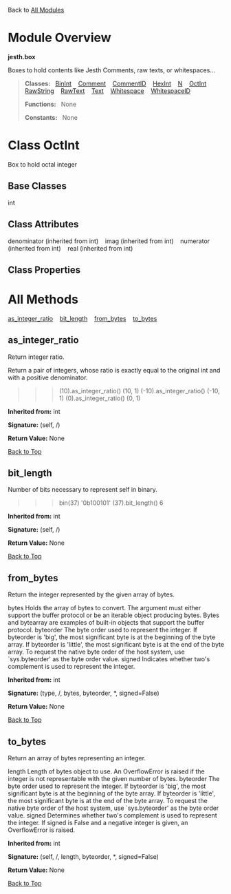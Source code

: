 Back to [All Modules](https://github.com/pyrustic/jesth/blob/master/docs/modules/README.md#readme)

# Module Overview

**jesth.box**
 
Boxes to hold contents like Jesth Comments, raw texts, or whitespaces...

> **Classes:** &nbsp; [BinInt](https://github.com/pyrustic/jesth/blob/master/docs/modules/content/jesth.box/content/classes/BinInt.md#class-binint) &nbsp;&nbsp; [Comment](https://github.com/pyrustic/jesth/blob/master/docs/modules/content/jesth.box/content/classes/Comment.md#class-comment) &nbsp;&nbsp; [CommentID](https://github.com/pyrustic/jesth/blob/master/docs/modules/content/jesth.box/content/classes/CommentID.md#class-commentid) &nbsp;&nbsp; [HexInt](https://github.com/pyrustic/jesth/blob/master/docs/modules/content/jesth.box/content/classes/HexInt.md#class-hexint) &nbsp;&nbsp; [N](https://github.com/pyrustic/jesth/blob/master/docs/modules/content/jesth.box/content/classes/N.md#class-n) &nbsp;&nbsp; [OctInt](https://github.com/pyrustic/jesth/blob/master/docs/modules/content/jesth.box/content/classes/OctInt.md#class-octint) &nbsp;&nbsp; [RawString](https://github.com/pyrustic/jesth/blob/master/docs/modules/content/jesth.box/content/classes/RawString.md#class-rawstring) &nbsp;&nbsp; [RawText](https://github.com/pyrustic/jesth/blob/master/docs/modules/content/jesth.box/content/classes/RawText.md#class-rawtext) &nbsp;&nbsp; [Text](https://github.com/pyrustic/jesth/blob/master/docs/modules/content/jesth.box/content/classes/Text.md#class-text) &nbsp;&nbsp; [Whitespace](https://github.com/pyrustic/jesth/blob/master/docs/modules/content/jesth.box/content/classes/Whitespace.md#class-whitespace) &nbsp;&nbsp; [WhitespaceID](https://github.com/pyrustic/jesth/blob/master/docs/modules/content/jesth.box/content/classes/WhitespaceID.md#class-whitespaceid)
>
> **Functions:** &nbsp; None
>
> **Constants:** &nbsp; None

# Class OctInt
Box to hold octal integer

## Base Classes
int

## Class Attributes
denominator (inherited from int) &nbsp;&nbsp; imag (inherited from int) &nbsp;&nbsp; numerator (inherited from int) &nbsp;&nbsp; real (inherited from int)

## Class Properties


# All Methods
[as\_integer\_ratio](#as_integer_ratio) &nbsp;&nbsp; [bit\_length](#bit_length) &nbsp;&nbsp; [from\_bytes](#from_bytes) &nbsp;&nbsp; [to\_bytes](#to_bytes)

## as\_integer\_ratio
Return integer ratio.

Return a pair of integers, whose ratio is exactly equal to the original int
and with a positive denominator.

>>> (10).as_integer_ratio()
(10, 1)
>>> (-10).as_integer_ratio()
(-10, 1)
>>> (0).as_integer_ratio()
(0, 1)

**Inherited from:** int

**Signature:** (self, /)





**Return Value:** None

[Back to Top](#module-overview)


## bit\_length
Number of bits necessary to represent self in binary.

>>> bin(37)
'0b100101'
>>> (37).bit_length()
6

**Inherited from:** int

**Signature:** (self, /)





**Return Value:** None

[Back to Top](#module-overview)


## from\_bytes
Return the integer represented by the given array of bytes.

bytes
  Holds the array of bytes to convert.  The argument must either
  support the buffer protocol or be an iterable object producing bytes.
  Bytes and bytearray are examples of built-in objects that support the
  buffer protocol.
byteorder
  The byte order used to represent the integer.  If byteorder is 'big',
  the most significant byte is at the beginning of the byte array.  If
  byteorder is 'little', the most significant byte is at the end of the
  byte array.  To request the native byte order of the host system, use
  `sys.byteorder' as the byte order value.
signed
  Indicates whether two's complement is used to represent the integer.

**Inherited from:** int

**Signature:** (type, /, bytes, byteorder, \*, signed=False)





**Return Value:** None

[Back to Top](#module-overview)


## to\_bytes
Return an array of bytes representing an integer.

length
  Length of bytes object to use.  An OverflowError is raised if the
  integer is not representable with the given number of bytes.
byteorder
  The byte order used to represent the integer.  If byteorder is 'big',
  the most significant byte is at the beginning of the byte array.  If
  byteorder is 'little', the most significant byte is at the end of the
  byte array.  To request the native byte order of the host system, use
  `sys.byteorder' as the byte order value.
signed
  Determines whether two's complement is used to represent the integer.
  If signed is False and a negative integer is given, an OverflowError
  is raised.

**Inherited from:** int

**Signature:** (self, /, length, byteorder, \*, signed=False)





**Return Value:** None

[Back to Top](#module-overview)



